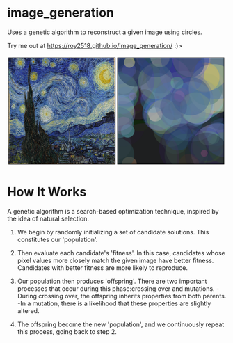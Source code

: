 # image_generation

Uses a genetic algorithm to reconstruct a given image using circles.

Try me out at  https://roy2518.github.io/image_generation/ :)>

![example run on the Starry Night](img/starry_example.png)

# How It Works

A genetic algorithm is a search-based optimization technique, inspired by the idea of natural selection.

1. We begin by randomly initializing a set of candidate solutions. This constitutes our 'population'.

2. Then evaluate each candidate's 'fitness'. In this case, candidates whose pixel values more closely match the given image have better fitness. Candidates with better fitness are more likely to reproduce.

3. Our population then produces 'offspring'. There are two important processes that occur during this phase:crossing over and mutations. 
  -During crossing over, the offspring inherits properties from both parents. 
  -In a mutation, there is a likelihood that these properties are slightly altered.

4. The offspring become the new 'population', and we continuously repeat this process, going back to step 2.
